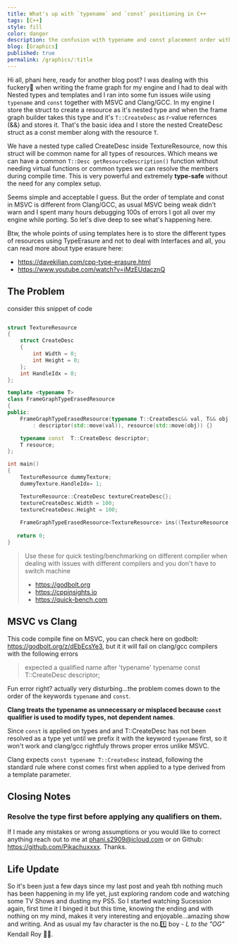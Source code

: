 ```yaml
---
title: What's up with `typename` and `const` positioning in C++
tags: [C++]
style: fill
color: danger
description: the confusion with typename and const placement order with different compilers 
blog: [Graphics]
published: true
permalink: /graphics/:title
---
```


Hi all, phani here, ready for another blog post? I was dealing with this fuckery🚧 when writing the frame graph for my engine and I had to deal with Nested types and templates and 
I ran into some fun issues wiile using `typename` and `const` together with MSVC and Clang/GCC. In my engine I store the struct to create a resource as it's nested type and when 
the frame graph builder takes this type and it's `T::CreateDesc` as r-value refernces (&&) and stores it. 
That's the basic idea and I store the nested CreateDesc struct as a const member along with the resource `T`.

We have a nested type called CreateDesc inside TextureResource, now this struct will be common name for all types of resources.
Which means we can have a common `T::Desc getResourceDescription()` function without needing virtual functions or common types we can resolve the members during compile time.
This is very powerful and extremely **type-safe** without the need for any complex setup.

Seems simple and acceptable I guess. But the order of template and const in MSVC is different from Clang/GCC, as usual MSVC being weak didn't warn and I spent many hours debugging 100s of errors
I got all over my engine while porting. So let's dive deep to see what's happening here.

Btw, the whole points of using templates here is to store the different types of resources using TypeErasure and not to deal with Interfaces 
and all, you can read more about type erasure here: 
- https://davekilian.com/cpp-type-erasure.html
- https://www.youtube.com/watch?v=iMzEUdacznQ

## The Problem

consider this snippet of code
```C++

struct TextureResource
{
    struct CreateDesc
    {
        int Width = 0;
        int Height = 0;
    };
    int HandleIdx = 0;
};

template <typename T>
class FrameGraphTypeErasedResource
{
public:
    FrameGraphTypeErasedResource(typename T::CreateDesc&& val, T&& obj)
        : descriptor(std::move(val)), resource(std::move(obj)) {}

    typename const  T::CreateDesc descriptor;
    T resource;
};

int main()
{
    TextureResource dummyTexture;
    dummyTexture.HandleIdx= 1;

    TextureResource::CreateDesc textureCreateDesc{};
    textureCreateDesc.Width = 100;
    textureCreateDesc.Height = 100;
    
    FrameGraphTypeErasedResource<TextureResource> ins((TextureResource::CreateDesc)textureCreateDesc, (TextureResource)(dummyTexture));
    
   return 0;
}

```

> Use these for quick testing/benchmarking on different compiler when dealing with issues with different compilers and you don't have to switch machine
> - https://godbolt.org
> - https://cppinsights.io
> - https://quick-bench.com

## MSVC vs Clang
This code compile fine on MSVC, you can check here on godbolt: https://godbolt.org/z/dEbEcsYe3, but it it will fail on clang/gcc compilers with the following errors

> expected a qualified name after 'typename' typename const T::CreateDesc descriptor;

Fun error right? actually very disturbing...the problem comes down to the order of the keywords `typename` and `const`.

**Clang treats the typename as unnecessary or misplaced because `const` qualifier is used to modify types, not dependent names**.

Since `const` is applied on types and and T::CreateDesc has not been resolved as a type yet until we prefix it with the keyword `typename` first, so it won't work and clang/gcc rightfuly throws proper erros unlike MSVC.

Clang expects `const typename T::CreateDesc` instead, following the standard rule where const comes first when applied to a type derived from a template parameter.

## Closing Notes

### Resolve the type first before applying any qualifiers on them.

If I made any mistakes or wrong assumptions or you would like to correct anything reach out to me at phani.s2909@icloud.com or on Github: https://github.com/Pikachuxxxx. Thanks.

## Life Update
So it's been just a few days since my last post and yeah tbh nothing much has been happening in my life yet, just exploring random code and watching some TV Shows and dusting my PS5.
So I started watching Sucession again, first time it I binged it but this time, knowing the ending and with nothing on my mind, makes it very interesting and enjoyable...amazing show and writing.
And as usual my fav character is the no.1️⃣ boy - _L to the "OG"_ Kendall Roy 🧢😃.


